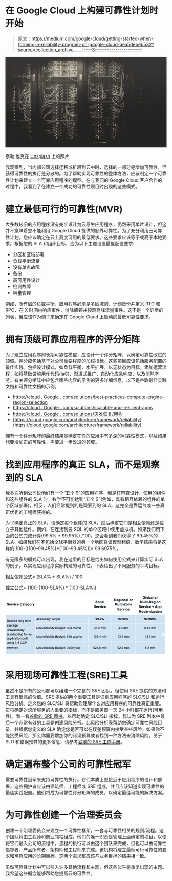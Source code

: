 # 在 Google Cloud 上构建可靠性计划时开始

> 原文：<https://medium.com/google-cloud/getting-started-when-forming-a-reliability-program-on-google-cloud-aea5debeb532?source=collection_archive---------3----------------------->

![](img/dcf1692a7ef720a41dbeec9f7d6e134c.png)

泰勒·维克在 [Unsplash](https://unsplash.com?utm_source=medium&utm_medium=referral) 上的照片

我观察到，当内部公司选择迁移或扩展到云中时，选择的一部分是增加可靠性，但获得可靠性的执行是分散的。为了帮助实现可靠性的整体方法，应该制定一个可靠性计划来建立一个可靠应用程序的模型。在与我们的 Google Cloud 客户合作的过程中，我看到了在建立一个成功的可靠性项目时出现的这些模式。

# 建立最低可行的可靠性(MVR)

大多数较旧的应用程序没有完全设计为云原生应用程序，仍然采用单片设计，但这并不意味着您不能利用 Google Cloud 提供的额外可靠性。为了充分利用云可靠性计划，您应该确定在云上高度可用的最低要求。这些要求应该等于或高于本地要求。根据您的 SLA 和组织目标，应为以下主题设置最低配置要求:

*   分区和区域部署
*   负载平衡流量
*   没有单点故障
*   备份
*   高可用性设计
*   检测故障
*   容量管理

例如，所有层的负载平衡、应用程序必须是多区域的、计划备份并定义 RTO 和 RPO、在 X 时间内响应事件、消除瓶颈并预测高峰流量事件。这不是一个详尽的列表，但应该作为例子来确定在 Google Cloud 上启动的最低可靠性要求。

# 拥有顶级可靠应用程序的评分矩阵

为了建立应用程序的长期可靠性模型，应设计一个评分矩阵，以确定可靠性改进的领域。评分应包括基于对公司重要程度的加权指标。这些项目应该包括服务配置的最佳实践。包括设计模式，如负载平衡、水平扩展，以无状态为目标。添加运营流程，如将基础设施用作代码(IaC)、渐进式推广、自动化应急响应，以及消除辛劳。有关评分矩阵中应包含哪些内容的示例的更多详细信息，以下是谷歌最佳实践文档和可靠性文档的示例。

*   [https://cloud . Google . com/solutions/best-practices-compute-engine-region-selection](https://cloud.google.com/solutions/best-practices-compute-engine-region-selection)
*   [https://cloud . Google . com/solutions/scalable-and-resilient-apps](https://cloud.google.com/solutions/scalable-and-resilient-apps)
*   [https://cloud . Google . com/solutions/灾难恢复/架构](https://cloud.google.com/solutions/disaster-recovery/architecture)
*   [https://cloud.google.com/architecture/framework/reliability](https://cloud.google.com/architecture/framework/reliability)

拥有一个评分矩阵的最终结果是确定在你的应用中有多深的可靠性模式，以及如果想要增加它的可靠性，需要进一步改进的领域。

# 找到应用程序的真正 SLA，而不是观察到的 SLA

我多次听到公司说他们有一个“五个 9”的应用程序，但是在审查设计、使用的组件和这些组件的 SLA 时，数学不可能达到“五个 9”(例如，具有相互依赖的组件的单个区域部署)，相反，人们经常提到的是观察到的 SLA，这完全是靠运气或一些真正优秀的工程师获得的。

为了确定真正的 SLA，请确定每个组件的 SLA，然后确定它们是相互依赖还是独立于其他组件。例如，在连接到云 SQL 的单个区域中使用虚拟机。如果我们用下面的公式完成计算(99.5% * 99.95%) /100，您会看到我们获得了 99.45%的 SLA。如果我们在不包括全球平衡器的另一个地区将该模型翻倍，数学结果将是这样的 100-((100–99.45%)*(100–99.45%))= 99.6975%。

有无限多的模式可以出现，我在这里的目标是给出如何使用公式来计算实际 SLA 的例子，以实现应用程序实际构建的可靠性。下表给出了不同服务的平均目标。

相互依赖公式= (SLA% * SLA%) / 100

独立公式= (100-(100-SLA%) * (100-SLA%))

![](img/22ae311fe7154861af06d33141f9fb06.png)

# 采用现场可靠性工程(SRE)工具

虽然不是所有的公司都可以组建一个完整的 SRE 团队，但使用 SRE 提供的方法和工具有很高的价值。SRE 提供的两个重要工具是识别应用程序的 SLO/SLI 和运行风险分析。定义您的 SLO/SLI 将帮助您理解什么对应用程序的可靠性真正重要。它将确定对您所服务的人重要的指标，而不是服务器一天 24 小时都在运行(可用性)。看一看[谷歌的 SRE 图书](https://sre.google/sre-book/service-level-objectives/)，以帮助确定 SLO/SLI 指标。我认为 SRE 剧本中最后一个非常有效的工具是创建风险分析。此[风险分析表](https://goo.gl/bnsPj7)帮助您确定可靠性风险目录，并根据您定义的 SLA 确定您是否可以在误差预算内接受某些风险。如果你不能接受风险，那么你需要增加你的错误预算或者找到一种方法来消除风险。关于 SLO 和错误预算的更多信息，请参考[谷歌的 SRE 工作手册](https://sre.google/workbook/implementing-slos/)。

# 确定遍布整个公司的可靠性冠军

需要可靠性冠军来支持可靠性的执行。它们本质上更接近于应用程序的设计和部署。这些拥护者应该由建筑师、工程师或 SRE 组成，并且应该知道实现可靠性的最佳实践配置。他们将成为可靠性评分矩阵的成员，以确定最佳可能的解决方案。

# 为可靠性创建一个治理委员会

创建一个治理委员会来建立一个可靠性框架，一套与可靠性相关的规则/流程。这个团队将由工程师和商业领袖组成。他们的唯一职责是管理上面确定的项目，以便将它们融入公司的流程中。流程的执行可以由这个团队来完成，但也可以由可靠性倡导者、产品所有者、架构师和工程师来完成。该机构将建立最低可行可靠性的要求和可靠应用的长期目标。这两个需求都应该与业务目标的结果相一致。

虽然可靠性计划中可以引入许多其他流程和主题，但这些似乎是重复出现的主题。我希望这些概念能够帮助您提高云的可靠性。